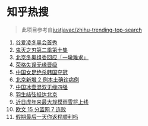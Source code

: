 # 知乎热搜

> 此项目参考自[justjavac/zhihu-trending-top-search](https://github.com/justjavac/zhihu-trending-top-search/blob/main/utils.ts)

<!-- BEGIN -->
  <!-- 最后更新时间:Mon Feb 07 2022 03:11:07 GMT+0000 (Coordinated Universal Time) -->
  1. [谷爱凌冬奥会首秀](https://www.zhihu.com/search?q=谷爱凌)
1. [鬼灭之刃第二季第十集](https://www.zhihu.com/search?q=鬼灭之刃)
1. [北京冬奥组委回应「一墩难求」](https://www.zhihu.com/search?q=冰墩墩)
1. [荣格失误无缘晋级](https://www.zhihu.com/search?q=荣格)
1. [中国女足绝杀韩国夺冠](https://www.zhihu.com/search?q=中国女足)
1. [北京新增 2 例本土确诊病例](https://www.zhihu.com/search?q=北京疫情)
1. [中国冰壶混双无缘四强](https://www.zhihu.com/search?q=冰壶)
1. [羽生结弦抵达北京](https://www.zhihu.com/search?q=羽生结弦)
1. [近日虎年来最大规模雨雪将上线](https://www.zhihu.com/search?q=虎年最大规模雨雪将上线)
1. [欧文 15 分篮网 7 连败](https://www.zhihu.com/search?q=篮网)
1. [假期最后一天你返程顺利吗](https://www.zhihu.com/search?q=返程)
  <!-- END -->